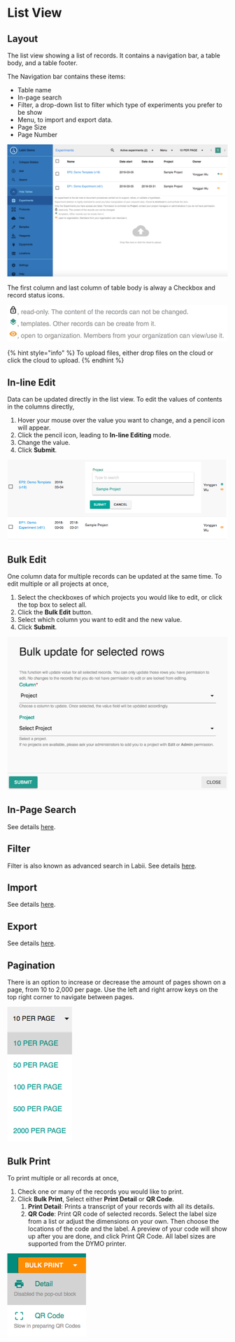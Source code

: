 # List View

## Layout

The list view showing a list of records. It contains a navigation bar, a table body, and a table footer.

The Navigation bar contains these items:

* Table name
* In-page search
* Filter, a drop-down list to filter which type of experiments you prefer to be show
* Menu, to import and export data.
* Page Size
* Page Number

![List view of experiments](../.gitbook/assets/screen-shot-2018-08-28-at-2.10.55-pm.png)

The first column and last column of table body is alway a Checkbox and record status icons.

![](../.gitbook/assets/screen-shot-2018-08-28-at-1.48.29-pm.png)

{% hint style="info" %}
To upload files, either drop files on the cloud or click the cloud to upload. 
{% endhint %}

## In-line Edit

Data can be updated directly in the list view. To edit the values of contents in the columns directly, 

1. Hover your mouse over the value you want to change, and a pencil icon will appear. 
2. Click the pencil icon, leading to **In-line Editing** mode. 
3. Change the value. 
4. Click **Submit**.

![Inline Edit](../.gitbook/assets/list-inline-edit.png)

## Bulk Edit

One column data for multiple records can be updated at the same time. To edit multiple or all projects at once, 

1. Select the checkboxes of which projects you would like to edit, or click the top box to select all.
2. Click the **Bulk Edit** button.
3. Select which column you want to edit and the new value. 
4. Click **Submit**.

![Bulk Edit](../.gitbook/assets/bulk-edit.png)

## In-Page Search

See details [here](search.md#in-page-search).

## Filter

Filter is also known as advanced search in Labii. See details [here](search.md#filter).

## Import

See details [here](import-and-export.md#import).

## Export

See details [here](import-and-export.md#export).

## Pagination

There is an option to increase or decrease the amount of pages shown on a page, from 10 to 2,000 per page. Use the left and right arrow keys on the top right corner to navigate between pages. 

![Select number of items to display](../.gitbook/assets/list-pagination.png)

## Bulk Print

To print multiple or all records at once, 

1. Check one or many of the records you would like to print. 
2. Click **Bulk Print**, Select either **Print Detail** or **QR Code**. 
   1. **Print Detail**: Prints a transcript of your records with all its details.
   2. **QR Code**: Print QR code of selected records. Select the label size from a list or adjust the dimensions on your own. Then choose the locations of the code and the label. A preview of your code will show up after you are done, and click Print QR Code. All label sizes are supported from the DYMO printer. 

![Bulk Print](../.gitbook/assets/bulk-print.png)



